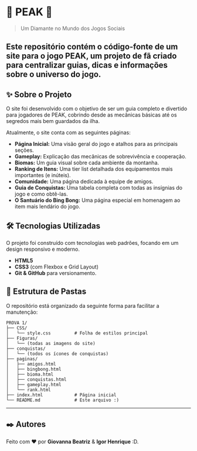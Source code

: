 # 🧗 PEAK 🐸

> Um Diamante no Mundo dos Jogos Sociais

Este repositório contém o código-fonte de um site para o jogo **PEAK**, um projeto de fã criado para centralizar guias, dicas e informações sobre o universo do jogo.
---

## ✨ Sobre o Projeto

O site foi desenvolvido com o objetivo de ser um guia completo e divertido para jogadores de PEAK, cobrindo desde as mecânicas básicas até os segredos mais bem guardados da ilha.

Atualmente, o site conta com as seguintes páginas:
* **Página Inicial:** Uma visão geral do jogo e atalhos para as principais seções.
* **Gameplay:** Explicação das mecânicas de sobrevivência e cooperação.
* **Biomas:** Um guia visual sobre cada ambiente da montanha.
* **Ranking de Itens:** Uma tier list detalhada dos equipamentos mais importantes (e inúteis).
* **Comunidade:** Uma página dedicada à equipe de amigos.
* **Guia de Conquistas:** Uma tabela completa com todas as insígnias do jogo e como obtê-las.
* **O Santuário do Bing Bong:** Uma página especial em homenagem ao item mais lendário do jogo.

## 🛠️ Tecnologias Utilizadas

O projeto foi construído com tecnologias web padrões, focando em um design responsivo e moderno.
* **HTML5**
* **CSS3** (com Flexbox e Grid Layout)
* **Git & GitHub** para versionamento.

## 📁 Estrutura de Pastas

O repositório está organizado da seguinte forma para facilitar a manutenção:

```
PROVA 1/
├── CSS/
│   └── style.css         # Folha de estilos principal
├── Figuras/
│   └── (todas as imagens do site)
├── conquistas/
│   └── (todos os ícones de conquistas)
├── paginas/
│   ├── amigos.html
│   ├── bingbong.html
│   ├── bioma.html
│   ├── conquistas.html
│   ├── gameplay.html
│   └── rank.html
├── index.html            # Página inicial
└── README.md             # Este arquivo :)
```

---

## ✒️ Autores

Feito com ❤️ por **Giovanna Beatriz** & **Igor Henrique** :D.
